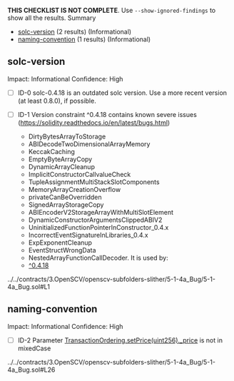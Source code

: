 **THIS CHECKLIST IS NOT COMPLETE**. Use `--show-ignored-findings` to show all the results.
Summary
 - [solc-version](#solc-version) (2 results) (Informational)
 - [naming-convention](#naming-convention) (1 results) (Informational)
## solc-version
Impact: Informational
Confidence: High
 - [ ] ID-0
solc-0.4.18 is an outdated solc version. Use a more recent version (at least 0.8.0), if possible.

 - [ ] ID-1
Version constraint ^0.4.18 contains known severe issues (https://solidity.readthedocs.io/en/latest/bugs.html)
	- DirtyBytesArrayToStorage
	- ABIDecodeTwoDimensionalArrayMemory
	- KeccakCaching
	- EmptyByteArrayCopy
	- DynamicArrayCleanup
	- ImplicitConstructorCallvalueCheck
	- TupleAssignmentMultiStackSlotComponents
	- MemoryArrayCreationOverflow
	- privateCanBeOverridden
	- SignedArrayStorageCopy
	- ABIEncoderV2StorageArrayWithMultiSlotElement
	- DynamicConstructorArgumentsClippedABIV2
	- UninitializedFunctionPointerInConstructor_0.4.x
	- IncorrectEventSignatureInLibraries_0.4.x
	- ExpExponentCleanup
	- EventStructWrongData
	- NestedArrayFunctionCallDecoder.
It is used by:
	- [^0.4.18](../../contracts/3.OpenSCV/openscv-subfolders-slither/5-1-4a_Bug/5-1-4a_Bug.sol#L1)

../../contracts/3.OpenSCV/openscv-subfolders-slither/5-1-4a_Bug/5-1-4a_Bug.sol#L1


## naming-convention
Impact: Informational
Confidence: High
 - [ ] ID-2
Parameter [TransactionOrdering.setPrice(uint256)._price](../../contracts/3.OpenSCV/openscv-subfolders-slither/5-1-4a_Bug/5-1-4a_Bug.sol#L26) is not in mixedCase

../../contracts/3.OpenSCV/openscv-subfolders-slither/5-1-4a_Bug/5-1-4a_Bug.sol#L26



